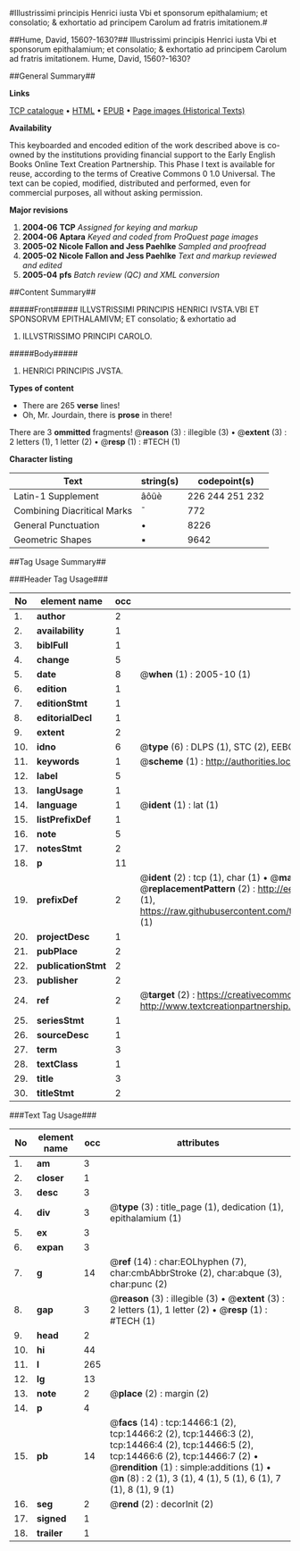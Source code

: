 #Illustrissimi principis Henrici iusta Vbi et sponsorum epithalamium; et consolatio; & exhortatio ad principem Carolum ad fratris imitationem.#

##Hume, David, 1560?-1630?##
Illustrissimi principis Henrici iusta Vbi et sponsorum epithalamium; et consolatio; & exhortatio ad principem Carolum ad fratris imitationem.
Hume, David, 1560?-1630?

##General Summary##

**Links**

[TCP catalogue](http://www.ota.ox.ac.uk/tcp/)  • 
[HTML](http://tei.it.ox.ac.uk/tcp/Texts-HTML/free/A03/A03837.html)  • 
[EPUB](http://tei.it.ox.ac.uk/tcp/Texts-EPUB/free/A03/A03837.epub) • 
[Page images (Historical Texts)](https://data.historicaltexts.jisc.ac.uk/view?pubId=eebo-99849326e&pageId=eebo-99849326e-14466-1)

**Availability**

This keyboarded and encoded edition of the
	       work described above is co-owned by the institutions
	       providing financial support to the Early English Books
	       Online Text Creation Partnership. This Phase I text is
	       available for reuse, according to the terms of Creative
	       Commons 0 1.0 Universal. The text can be copied,
	       modified, distributed and performed, even for
	       commercial purposes, all without asking permission.

**Major revisions**

1. __2004-06__ __TCP__ *Assigned for keying and markup*
1. __2004-06__ __Aptara__ *Keyed and coded from ProQuest page images*
1. __2005-02__ __Nicole Fallon and Jess Paehlke__ *Sampled and proofread*
1. __2005-02__ __Nicole Fallon and Jess Paehlke__ *Text and markup reviewed and edited*
1. __2005-04__ __pfs__ *Batch review (QC) and XML conversion*

##Content Summary##

#####Front#####
ILLVSTRISSIMI
PRINCIPIS HENRICI
IVSTA.VBI ET SPONSORVM
EPITHALAMIVM; ET
consolatio; & exhortatio ad

1. ILLVSTRISSIMO
PRINCIPI
CAROLO.

#####Body#####

1. HENRICI PRINCIPIS
JVSTA.

**Types of content**

  * There are 265 **verse** lines!
  * Oh, Mr. Jourdain, there is **prose** in there!

There are 3 **ommitted** fragments! 
 @__reason__ (3) : illegible (3)  •  @__extent__ (3) : 2 letters (1), 1 letter (2)  •  @__resp__ (1) : #TECH (1)

**Character listing**


|Text|string(s)|codepoint(s)|
|---|---|---|
|Latin-1 Supplement|âôûè|226 244 251 232|
|Combining             Diacritical Marks|̄|772|
|General Punctuation|•|8226|
|Geometric Shapes|▪|9642|

##Tag Usage Summary##

###Header Tag Usage###

|No|element name|occ|attributes|
|---|---|---|---|
|1.|__author__|2||
|2.|__availability__|1||
|3.|__biblFull__|1||
|4.|__change__|5||
|5.|__date__|8| @__when__ (1) : 2005-10 (1)|
|6.|__edition__|1||
|7.|__editionStmt__|1||
|8.|__editorialDecl__|1||
|9.|__extent__|2||
|10.|__idno__|6| @__type__ (6) : DLPS (1), STC (2), EEBO-CITATION (1), PROQUEST (1), VID (1)|
|11.|__keywords__|1| @__scheme__ (1) : http://authorities.loc.gov/ (1)|
|12.|__label__|5||
|13.|__langUsage__|1||
|14.|__language__|1| @__ident__ (1) : lat (1)|
|15.|__listPrefixDef__|1||
|16.|__note__|5||
|17.|__notesStmt__|2||
|18.|__p__|11||
|19.|__prefixDef__|2| @__ident__ (2) : tcp (1), char (1)  •  @__matchPattern__ (2) : ([0-9\-]+):([0-9IVX]+) (1), (.+) (1)  •  @__replacementPattern__ (2) : http://eebo.chadwyck.com/downloadtiff?vid=$1&page=$2 (1), https://raw.githubusercontent.com/textcreationpartnership/Texts/master/tcpchars.xml#$1 (1)|
|20.|__projectDesc__|1||
|21.|__pubPlace__|2||
|22.|__publicationStmt__|2||
|23.|__publisher__|2||
|24.|__ref__|2| @__target__ (2) : https://creativecommons.org/publicdomain/zero/1.0/ (1), http://www.textcreationpartnership.org/docs/. (1)|
|25.|__seriesStmt__|1||
|26.|__sourceDesc__|1||
|27.|__term__|3||
|28.|__textClass__|1||
|29.|__title__|3||
|30.|__titleStmt__|2||


###Text Tag Usage###

|No|element name|occ|attributes|
|---|---|---|---|
|1.|__am__|3||
|2.|__closer__|1||
|3.|__desc__|3||
|4.|__div__|3| @__type__ (3) : title_page (1), dedication (1), epithalamium (1)|
|5.|__ex__|3||
|6.|__expan__|3||
|7.|__g__|14| @__ref__ (14) : char:EOLhyphen (7), char:cmbAbbrStroke (2), char:abque (3), char:punc (2)|
|8.|__gap__|3| @__reason__ (3) : illegible (3)  •  @__extent__ (3) : 2 letters (1), 1 letter (2)  •  @__resp__ (1) : #TECH (1)|
|9.|__head__|2||
|10.|__hi__|44||
|11.|__l__|265||
|12.|__lg__|13||
|13.|__note__|2| @__place__ (2) : margin (2)|
|14.|__p__|4||
|15.|__pb__|14| @__facs__ (14) : tcp:14466:1 (2), tcp:14466:2 (2), tcp:14466:3 (2), tcp:14466:4 (2), tcp:14466:5 (2), tcp:14466:6 (2), tcp:14466:7 (2)  •  @__rendition__ (1) : simple:additions (1)  •  @__n__ (8) : 2 (1), 3 (1), 4 (1), 5 (1), 6 (1), 7 (1), 8 (1), 9 (1)|
|16.|__seg__|2| @__rend__ (2) : decorInit (2)|
|17.|__signed__|1||
|18.|__trailer__|1||
